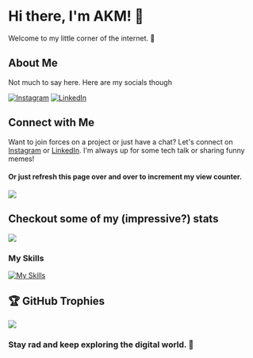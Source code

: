 # Hi there, I'm AKM! 👋

Welcome to my little corner of the internet. 🚀

## About Me

 Not much to say here. Here are my socials though
 
[![Instagram](https://skillicons.dev/icons?i=instagram)](https://www.instagram.com/akm_xdd/)
[![LinkedIn](https://skillicons.dev/icons?i=linkedin)](https://www.linkedin.com/akm-glhf)

## Connect with Me

Want to join forces on a project or just have a chat? Let's connect on [Instagram](https://www.instagram.com/ctfu_anand/) or [LinkedIn](https://www.linkedin.com/akm-glhf). I'm always up for some tech talk or sharing funny memes!

#### Or just refresh this page over and over to increment my view counter.
[![](https://visitcount.itsvg.in/api?id=akm-xdd&icon=0&color=1)](https://visitcount.itsvg.in)

## Checkout some of my (impressive?) stats
![](https://github-readme-stats.vercel.app/api?username=akm-xdd&show_icons=true&theme=transparent)
### My Skills
[![My Skills](https://skillicons.dev/icons?i=js,html,css,java,py,react,mongo,nodejs,express,github,mysql,ps,tailwind,androidstudio)](https://skillicons.dev)

## 🏆 GitHub Trophies
![](https://github-profile-trophy.vercel.app/?username=akm-xdd&theme=onestar&no-frame=false&no-bg=false&margin-w=4)





### Stay rad and keep exploring the digital world. 🌟

